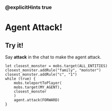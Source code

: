### @explicitHints true

# Agent Attack!

## Try it!

Say **attack** in the chat to make the agent attack.

```template
let closest_monster = mobs.target(ALL_ENTITIES)
closest_monster.addRule("family", "monster")
closest_monster.addRule("c", "1")
while (true) {
    mobs.teleportToPlayer(
    mobs.target(MY_AGENT),
    closest_monster
    )
    agent.attack(FORWARD)
}
```